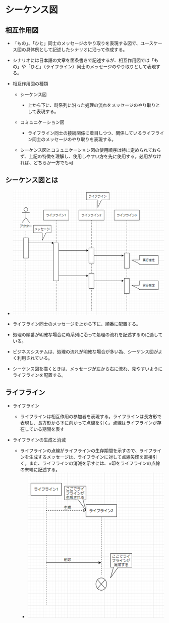 # シーケンス図

## 相互作用図

 * 「もの」、「ひと」同士のメッセージのやり取りを表現する図で、ユースケース図の具体例として記述したシナリオに沿って作成する。
 * シナリオには日本語の文章を箇条書きで記述するが、相互作用図では「もの」や「ひと」（ライフライン）同士のメッセージのやり取りとして表現する。

 * 相互作用図の種類

   * シーケンス図
    
     * 上から下に、時系列に沿った処理の流れをメッセージのやり取りとして表現する。

   * コミュニケーション図
     
     * ライフライン同士の接続関係に着目しつつ、関係しているライフライン同士のメッセージのやり取りを表現する。
    
    * シーケンス図とコミュニケーション図の使用順序は特に定められておらず、上記の特徴を理解し、使用しやすい方を先に使用する。必用がなければ、どちらか一方でも可

## シーケンス図とは

  * ![sequence_1](src/sequence_1.png)

  * ライフライン同士のメッセージを上から下に、順番に配置する。

  * 処理の順番が明確な場合に時系列に沿って処理の流れを記述するのに適している。

  * ビジネスシステムは、処理の流れが明確な場合が多い為、シーケンス図がよく利用されている。

  * シーケンス図を描くときは、メッセージが左から右に流れ、見やすいようにライフラインを配置する。


## ライフライン

  * ライフライン 
    * ライフラインは相互作用の参加者を表現する。ライフラインは長方形で表現し、長方形から下に向かって点線を引く。点線はライフラインが存在している期間を表す

  * ライフラインの生成と消滅
    * ライフラインの点線がライフラインの生存期間を示すので、ライフラインを生成するメッセージは、ライフラインに対して点線矢印を直接引く。また、ライフラインの消滅を示すには、×印をライフラインの点線の末端に記述する。
      * ![sequence_2](src/sequence_2.png)
